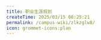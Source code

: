 ```yaml
---
title: 职业生涯规划
createTime: 2025/03/15 08:25:21
permalink: /campus-wiki/zlkzglw8/
icon: grommet-icons:plan
---
```

